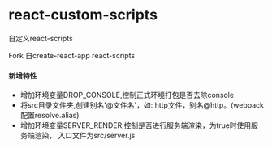 # react-custom-scripts

自定义react-scripts

Fork 自create-react-app react-scripts

#### 新增特性

+ 增加环境变量DROP_CONSOLE,控制正式环境打包是否去除console
+ 将src目录文件夹,创建别名'@文件名'，如: http文件，别名@http。(webpack配置resolve.alias)
+ 增加环境变量SERVER_RENDER,控制是否进行服务端渲染，为true时使用服务端渲染，
入口文件为src/server.js
